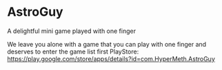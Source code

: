 # AstroGuy
A delightful mini game played with one finger

We leave you alone with a game that you can play with one finger and deserves to enter the game list first
PlayStore:
https://play.google.com/store/apps/details?id=com.HyperMeth.AstroGuy
